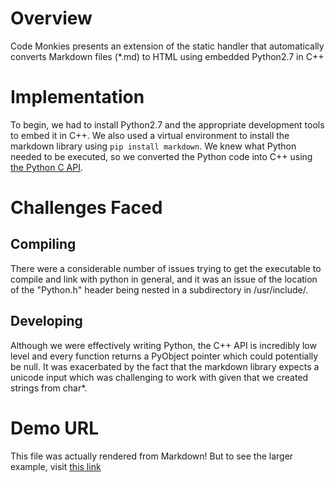 # Overview
Code Monkies presents an extension of the static handler that automatically converts Markdown files (*.md) to HTML
using embedded Python2.7 in C++

# Implementation
To begin, we had to install Python2.7 and the appropriate development tools to embed it in C++. We also used
a virtual environment to install the markdown library using `pip install markdown`. We knew what Python needed to be executed,
so we converted the Python code into C++ using [the Python C API](https://docs.python.org/2/extending/embedding.html).

# Challenges Faced

## Compiling
There were a considerable number of issues trying to get the executable to compile and link with python in general, and it was
an issue of the location of the "Python.h" header being nested in a subdirectory in /usr/include/.

## Developing
Although we were effectively writing Python, the C++ API is incredibly low level and every function returns a PyObject pointer which could potentially be null.
It was exacerbated by the fact that the markdown library expects a unicode input which was challenging to work with given that we created strings from char*.

# Demo URL
This file was actually rendered from Markdown! But to see the larger example, visit [this link](http://35.167.71.217/static/example.md)


